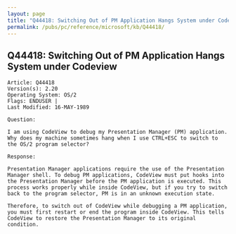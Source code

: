 ```yaml
---
layout: page
title: "Q44418: Switching Out of PM Application Hangs System under Codeview"
permalink: /pubs/pc/reference/microsoft/kb/Q44418/
---
```


## Q44418: Switching Out of PM Application Hangs System under Codeview

	Article: Q44418
	Version(s): 2.20
	Operating System: OS/2
	Flags: ENDUSER |
	Last Modified: 16-MAY-1989
	
	Question:
	
	I am using CodeView to debug my Presentation Manager (PM) application.
	Why does my machine sometimes hang when I use CTRL+ESC to switch to
	the OS/2 program selector?
	
	Response:
	
	Presentation Manager applications require the use of the Presentation
	Manager shell. To debug PM applications, CodeView must put hooks into
	the Presentation Manager before the PM application is executed. This
	process works properly while inside CodeView, but if you try to switch
	back to the program selector, PM is in an unknown execution state.
	
	Therefore, to switch out of CodeView while debugging a PM application,
	you must first restart or end the program inside CodeView. This tells
	CodeView to restore the Presentation Manager to its original
	condition.
